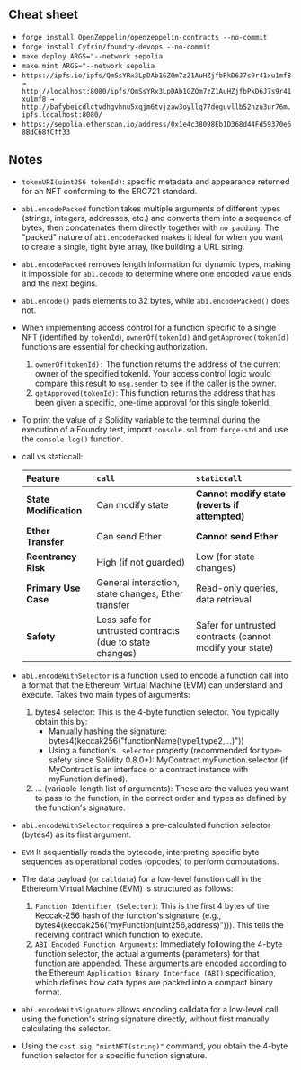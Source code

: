 ## Cheat sheet
* `forge install OpenZeppelin/openzeppelin-contracts --no-commit`
* `forge install Cyfrin/foundry-devops --no-commit`
* `make deploy ARGS="--network sepolia`
* `make mint ARGS="--network sepolia`
* `https://ipfs.io/ipfs/QmSsYRx3LpDAb1GZQm7zZ1AuHZjfbPkD6J7s9r41xu1mf8 → http://localhost:8080/ipfs/QmSsYRx3LpDAb1GZQm7zZ1AuHZjfbPkD6J7s9r41xu1mf8 → http://bafybeicdlctvdhgvhnu5xqjm6tvjzaw3oyllq77deguvllb52hzu3ur76m.ipfs.localhost:8080/`
* `https://sepolia.etherscan.io/address/0x1e4c38098Eb1D368d44Fd59370e68BdC68fCff33`

## Notes

* `tokenURI(uint256 tokenId)`: specific metadata and appearance returned for an NFT conforming to the ERC721 standard.
  
* `abi.encodePacked` function takes multiple arguments of different types (strings, integers, addresses, etc.) and converts them into a sequence of bytes, then concatenates them directly together with `no padding`. The "packed" nature of `abi.encodePacked` makes it ideal for when you want to create a single, tight byte array, like building a URL string.

* `abi.encodePacked` removes length information for dynamic types, making it impossible for `abi.decode` to determine where one encoded value ends and the next begins.

* `abi.encode()` pads elements to 32 bytes, while `abi.encodePacked()` does not.

* When implementing access control for a function specific to a single NFT (identified by `tokenId`), `ownerOf(tokenId)` and `getApproved(tokenId)` functions are essential for checking authorization.
    1. `ownerOf(tokenId):` The function returns the address of the current owner of the  specified tokenId. Your access control logic would compare this result to `msg.sender` to see if the caller is the owner.
    2. `getApproved(tokenId)`: This function returns the address that has been given a specific, one-time approval for this single tokenId.

* To print the value of a Solidity variable to the terminal during the execution of a Foundry test, import `console.sol` from `forge-std` and use the `console.log()` function.

* call vs staticcall:

    | Feature            | `call`                                       | `staticcall`                                     |
    | :----------------- | :------------------------------------------- | :----------------------------------------------- |
    | **State Modification** | Can modify state                             | **Cannot modify state (reverts if attempted)** |
    | **Ether Transfer** | Can send Ether                               | **Cannot send Ether** |
    | **Reentrancy Risk** | High (if not guarded)                        | Low (for state changes)                          |
    | **Primary Use Case** | General interaction, state changes, Ether transfer | Read-only queries, data retrieval                |
    | **Safety** | Less safe for untrusted contracts (due to state changes) | Safer for untrusted contracts (cannot modify your state) |

* `abi.encodeWithSelector` is a function used to encode a function call into a format that the Ethereum Virtual Machine (EVM) can understand and execute. Takes two main types of arguments:
  1. bytes4 selector: This is the 4-byte function selector. You typically obtain this by:
        * Manually hashing the signature: bytes4(keccak256("functionName(type1,type2,...)"))
        * Using a function's `.selector` property (recommended for type-safety since Solidity 0.8.0+): MyContract.myFunction.selector (if MyContract is an interface or a contract instance with myFunction defined).
  2. ... (variable-length list of arguments): These are the values you want to pass to the function, in the correct order and types as defined by the function's signature.
* `abi.encodeWithSelector` requires a pre-calculated function selector (bytes4) as its first argument.

* `EVM` It sequentially reads the bytecode, interpreting specific byte sequences as operational codes (opcodes) to perform computations.

* The data payload (or `calldata`) for a low-level function call in the Ethereum Virtual Machine (EVM) is structured as follows:
    1. `Function Identifier (Selector)`: This is the first 4 bytes of the Keccak-256 hash of the function's signature (e.g., bytes4(keccak256("myFunction(uint256,address)"))). This tells the receiving contract which function to execute.
    2. `ABI Encoded Function Arguments`: Immediately following the 4-byte function selector, the actual arguments (parameters) for that function are appended. These arguments are encoded according to the Ethereum `Application Binary Interface (ABI)` specification, which defines how data types are packed into a compact binary format.

* `abi.encodeWithSignature` allows encoding calldata for a low-level call using the function's string signature directly, without first manually calculating the selector.

* Using the `cast sig "mintNFT(string)"` command, you obtain the 4-byte function selector for a specific function signature.
